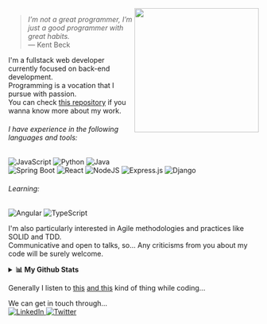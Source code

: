 <img src="https://raw.githubusercontent.com/pythaqua/pythaqua/main/assets/create-the-things.gif" align="right" width=250>

>_I’m not a great programmer, I’m just a good programmer with great habits._  
>— Kent Beck

I'm a fullstack web developer currently focused on back-end development.  
Programming is a vocation that I pursue with passion.  
You can check [this repository](https://github.com/pythaqua/getting-to-know-my-work) if you wanna know more about my work.  

###### I have experience in the following languages and tools: 
  ![JavaScript](https://img.shields.io/badge/javascript-%23323330.svg?style=for-the-badge&logo=javascript&logoColor=%23F7DF1E)
  ![Python](https://img.shields.io/badge/python-%2314354C.svg?style=for-the-badge&logo=python&logoColor=white)
  ![Java](https://img.shields.io/badge/Java-ED8B00?style=for-the-badge&logo=java&logoColor=white)  
  ![Spring Boot](https://img.shields.io/badge/Spring_Boot-F2F4F9?style=for-the-badge&logo=spring-boot)
  ![React](https://img.shields.io/badge/react-%2320232a.svg?style=for-the-badge&logo=react&logoColor=%2361DAFB)
  ![NodeJS](https://img.shields.io/badge/node.js-%2343853D.svg?style=for-the-badge&logo=node.js&logoColor=white)
  ![Express.js](https://img.shields.io/badge/express.js-%23404d59.svg?style=for-the-badge&logo=express&logoColor=%2361DAFB)
  ![Django](https://img.shields.io/badge/django-%23092E20.svg?style=for-the-badge&logo=django&logoColor=white)  
###### Learning:   
  ![Angular](https://img.shields.io/badge/Angular-DD0031?style=for-the-badge&logo=angular&logoColor=white)
  ![TypeScript](https://img.shields.io/badge/TypeScript-007ACC?style=for-the-badge&logo=typescript&logoColor=white)
  
I'm also particularly interested in Agile methodologies and practices like SOLID and TDD.  
Communicative and open to talks, so... Any criticisms from you about my code will be surely welcome.  

<details>
  <summary><strong>📊 My Github Stats</strong></summary>
  <br>
  <a href='https://github.com/rahul-jha98/github-stats-transparent'>
    
  ![pythaqua's GitHub stats](https://github-readme-stats.vercel.app/api?username=pythaqua&show_icons=true&theme=dracula&show_icons=true&count_private=true&border_color=#2e4058&custom_title=pythaqua's+Github+stats)
  [![pythaqua's wakatime stats](https://github-readme-stats.vercel.app/api/wakatime?username=pythaqua&theme=dracula&show_icons=true)](https://github.com/anuraghazra/github-readme-stats)
    <br>* Wakatime stats in VSCode only in last two weeks (free membership limit).<br>It also doesn't count Java coding (IntelliJ is my preference).<br> And, yep, Dracula is my favorite editor color theme.
  </a>
</details>

Generally I listen to [this](https://www.youtube.com/watch?v=pDv6y6txivM) [and this](https://www.youtube.com/watch?v=N-xNGZda6FY) kind of thing while coding... 

We can get in touch through...  
<a href="https://www.linkedin.com/in/renato-pereira-feitosa/">
  ![LinkedIn](https://img.shields.io/badge/linkedin-%230077B5.svg?style=for-the-badge&logo=linkedin&logoColor=white)
</a>
<a href="https://twitter.com/pythaqua/">
  ![Twitter](https://img.shields.io/badge/@pythaqua-%231DA1F2.svg?style=for-the-badge&logo=Twitter&logoColor=white)
</a>

